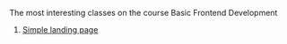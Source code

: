 The most interesting classes on the course Basic Frontend Development
<br>
1. [Simple landing page](https://angemariya.github.io/Basic_FE/Project-3/index.html)
